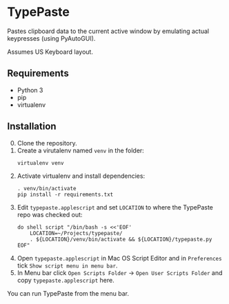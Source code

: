 # TypePaste #

Pastes clipboard data to the current active window by emulating actual keypresses (using PyAutoGUI).

Assumes US Keyboard layout.

## Requirements ##
- Python 3
- pip
- virtualenv

## Installation ##

0. Clone the repository.
1. Create a virutalenv named `venv` in the folder:
    ```
    virtualenv venv
    ```
2. Activate virtualenv and install dependencies:
    ```
    . venv/bin/activate
    pip install -r requirements.txt
    ```
3. Edit `typepaste.applescript` and set `LOCATION` to where the TypePaste repo was checked out:
    ```
    do shell script "/bin/bash -s <<'EOF'
        LOCATION=~/Projects/typepaste/
        . ${LOCATION}/venv/bin/activate && ${LOCATION}/typepaste.py
    EOF"
    ```
4. Open `typepaste.applescript` in Mac OS Script Editor and in `Preferences` tick `Show script menu in menu bar`.
5. In Menu bar click `Open Scripts Folder` -> `Open User Scripts Folder` and copy `typepaste.applescript` here.

You can run TypePaste from the menu bar.
